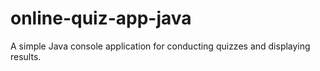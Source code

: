 # online-quiz-app-java
A simple Java console application for conducting quizzes and displaying results.
